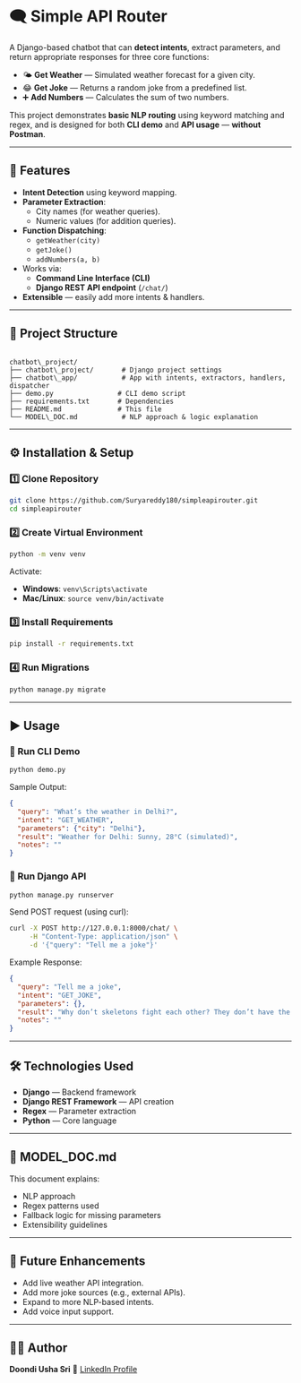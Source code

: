 # 🗨️ Simple API Router 

A Django-based chatbot that can **detect intents**, extract parameters, and return appropriate responses for three core functions:

- 🌤 **Get Weather** — Simulated weather forecast for a given city.
- 😂 **Get Joke** — Returns a random joke from a predefined list.
- ➕ **Add Numbers** — Calculates the sum of two numbers.

This project demonstrates **basic NLP routing** using keyword matching and regex, and is designed for both **CLI demo** and **API usage** — **without Postman**.

---

## 🚀 Features
- **Intent Detection** using keyword mapping.
- **Parameter Extraction**:
  - City names (for weather queries).
  - Numeric values (for addition queries).
- **Function Dispatching**:
  - `getWeather(city)`
  - `getJoke()`
  - `addNumbers(a, b)`
- Works via:
  - **Command Line Interface (CLI)**
  - **Django REST API endpoint** (`/chat/`)
- **Extensible** — easily add more intents & handlers.

---

## 📂 Project Structure
```

chatbot\_project/
├── chatbot\_project/       # Django project settings
├── chatbot\_app/           # App with intents, extractors, handlers, dispatcher
├── demo.py                # CLI demo script
├── requirements.txt       # Dependencies
├── README.md              # This file
└── MODEL\_DOC.md           # NLP approach & logic explanation

````

---

## ⚙️ Installation & Setup

### 1️⃣ Clone Repository
```bash
git clone https://github.com/Suryareddy180/simpleapirouter.git
cd simpleapirouter
````

### 2️⃣ Create Virtual Environment

```bash
python -m venv venv
```

Activate:

* **Windows**: `venv\Scripts\activate`
* **Mac/Linux**: `source venv/bin/activate`

### 3️⃣ Install Requirements

```bash
pip install -r requirements.txt
```

### 4️⃣ Run Migrations

```bash
python manage.py migrate
```

---

## ▶️ Usage

### 🔹 Run CLI Demo

```bash
python demo.py
```

Sample Output:

```json
{
  "query": "What’s the weather in Delhi?",
  "intent": "GET_WEATHER",
  "parameters": {"city": "Delhi"},
  "result": "Weather for Delhi: Sunny, 28°C (simulated)",
  "notes": ""
}
```

### 🔹 Run Django API

```bash
python manage.py runserver
```

Send POST request (using curl):

```bash
curl -X POST http://127.0.0.1:8000/chat/ \
     -H "Content-Type: application/json" \
     -d '{"query": "Tell me a joke"}'
```

Example Response:

```json
{
  "query": "Tell me a joke",
  "intent": "GET_JOKE",
  "parameters": {},
  "result": "Why don’t skeletons fight each other? They don’t have the guts.",
  "notes": ""
}
```

---

## 🛠 Technologies Used

* **Django** — Backend framework
* **Django REST Framework** — API creation
* **Regex** — Parameter extraction
* **Python** — Core language

---

## 📄 MODEL\_DOC.md

This document explains:

* NLP approach
* Regex patterns used
* Fallback logic for missing parameters
* Extensibility guidelines

---

## 📌 Future Enhancements

* Add live weather API integration.
* Add more joke sources (e.g., external APIs).
* Expand to more NLP-based intents.
* Add voice input support.

---

## 👨‍💻 Author

**Doondi Usha Sri**
🔗 [LinkedIn Profile](https://www.linkedin.com/in/nsprakashreddy/)

```

